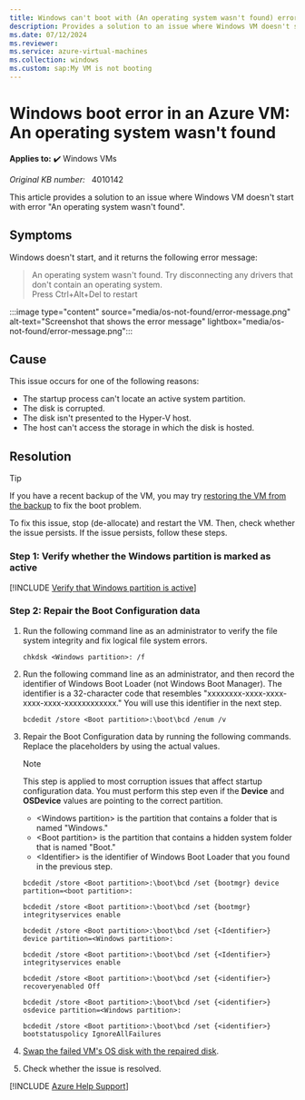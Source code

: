 ```yaml
---
title: Windows can't boot with (An operating system wasn't found) error 
description: Provides a solution to an issue where Windows VM doesn't start with (An operating system wasn't found) error.
ms.date: 07/12/2024
ms.reviewer: 
ms.service: azure-virtual-machines
ms.collection: windows
ms.custom: sap:My VM is not booting
---
```

# Windows boot error in an Azure VM: An operating system wasn't found

**Applies to:** :heavy_check_mark: Windows VMs

_Original KB number:_ &nbsp; 4010142

This article provides a solution to an issue where Windows VM doesn't start with error "An operating system wasn't found".

## Symptoms

Windows doesn't start, and it returns the following error message:

> An operating system wasn't found. Try disconnecting any drivers that don't contain an operating system.  
> Press Ctrl+Alt+Del to restart

 :::image type="content" source="media/os-not-found/error-message.png" alt-text="Screenshot that shows the error message" lightbox="media/os-not-found/error-message.png":::

## Cause

This issue occurs for one of the following reasons:

- The startup process can't locate an active system partition.
- The disk is corrupted.
- The disk isn't presented to the Hyper-V host.
- The host can't access the storage in which the disk is hosted.

## Resolution

> [!TIP]
> If you have a recent backup of the VM, you may try [restoring the VM from the backup](/azure/backup/backup-azure-arm-restore-vms) to fix the boot problem.

To fix this issue, stop (de-allocate) and restart the VM. Then, check whether the issue persists. If the issue persists, follow these steps.

### Step 1: Verify whether the Windows partition is marked as active

[!INCLUDE [Verify that Windows partition is active](../../../includes/azure/windows-vm-verify-set-active-partition.md)]

### Step 2: Repair the Boot Configuration data

1. Run the following command line as an administrator to verify the file system integrity and fix logical file system errors.

    ```console
    chkdsk <Windows partition>: /f
    ```

2. Run the following command line as an administrator, and then record the identifier of Windows Boot Loader (not Windows Boot Manager). The identifier is a 32-character code that resembles "xxxxxxxx-xxxx-xxxx-xxxx-xxxx-xxxxxxxxxxxx." You will use this identifier in the next step.

    ```console
    bcdedit /store <Boot partition>:\boot\bcd /enum /v
    ```

3. Repair the Boot Configuration data by running the following commands. Replace the placeholders by using the actual values.

    > [!NOTE]
    > This step is applied to most corruption issues that affect startup configuration data. You must perform this step even if the **Device** and **OSDevice** values are pointing to the correct partition.

    - \<Windows partition> is the partition that contains a folder that is named "Windows."
    - \<Boot partition> is the partition that contains a hidden system folder that is named "Boot."
    - \<Identifier> is the identifier of Windows Boot Loader that you found in the previous step.

    ```console
    bcdedit /store <Boot partition>:\boot\bcd /set {bootmgr} device partition=<boot partition>:

    bcdedit /store <Boot partition>:\boot\bcd /set {bootmgr} integrityservices enable

    bcdedit /store <Boot partition>:\boot\bcd /set {<Identifier>} device partition=<Windows partition>:

    bcdedit /store <Boot partition>:\boot\bcd /set {<Identifier>} integrityservices enable

    bcdedit /store <Boot partition>:\boot\bcd /set {<identifier>} recoveryenabled Off

    bcdedit /store <Boot partition>:\boot\bcd /set {<identifier>} osdevice partition=<Windows partition>:

    bcdedit /store <Boot partition>:\boot\bcd /set {<identifier>} bootstatuspolicy IgnoreAllFailures
    ```

4. [Swap the failed VM's OS disk with the repaired disk](troubleshoot-recovery-disks-portal-windows.md#swap-the-failed-vms-os-disk-with-the-repaired-disk).
5. Check whether the issue is resolved.

[!INCLUDE [Azure Help Support](../../../includes/azure-help-support.md)]
